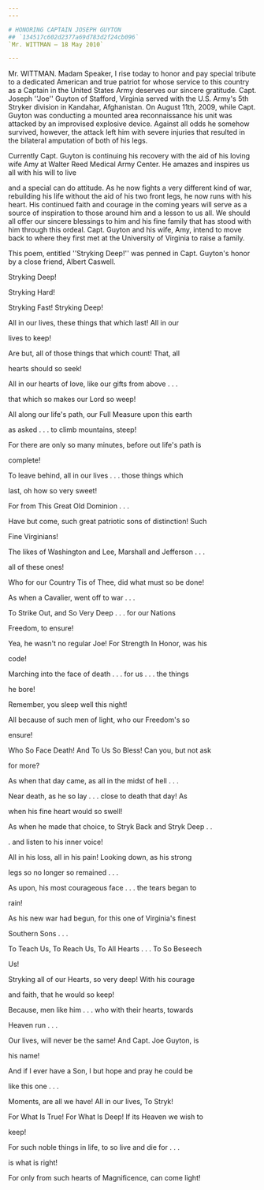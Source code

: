 ```yaml
---
---

# HONORING CAPTAIN JOSEPH GUYTON
## `134517c602d2377a69d783d2f24cb096`
`Mr. WITTMAN — 18 May 2010`

---
```



Mr. WITTMAN. Madam Speaker, I rise today to honor and pay special 
tribute to a dedicated American and true patriot for whose service to 
this country as a Captain in the United States Army deserves our 
sincere gratitude. Capt. Joseph ''Joe'' Guyton of Stafford, Virginia 
served with the U.S. Army's 5th Stryker division in Kandahar, 
Afghanistan. On August 11th, 2009, while Capt. Guyton was conducting a 
mounted area reconnaissance his unit was attacked by an improvised 
explosive device. Against all odds he somehow survived, however, the 
attack left him with severe injuries that resulted in the bilateral 
amputation of both of his legs.

Currently Capt. Guyton is continuing his recovery with the aid of his 
loving wife Amy at Walter Reed Medical Army Center. He amazes and 
inspires us all with his will to live


and a special can do attitude. As he now fights a very different kind 
of war, rebuilding his life without the aid of his two front legs, he 
now runs with his heart. His continued faith and courage in the coming 
years will serve as a source of inspiration to those around him and a 
lesson to us all. We should all offer our sincere blessings to him and 
his fine family that has stood with him through this ordeal. Capt. 
Guyton and his wife, Amy, intend to move back to where they first met 
at the University of Virginia to raise a family.

This poem, entitled ''Stryking Deep!'' was penned in Capt. Guyton's 
honor by a close friend, Albert Caswell.















 Stryking Deep!



 Stryking Hard!


 Stryking Fast! Stryking Deep!


 All in our lives, these things that which last! All in our 





 lives to keep!


 Are but, all of those things that which count! That, all 





 hearts should so seek!


 All in our hearts of love, like our gifts from above . . . 





 that which so makes our Lord so weep!


 All along our life's path, our Full Measure upon this earth 





 as asked . . . to climb mountains, steep!


 For there are only so many minutes, before out life's path is 





 complete!


 To leave behind, all in our lives . . . those things which 





 last, oh how so very sweet!


 For from This Great Old Dominion . . .


 Have but come, such great patriotic sons of distinction! Such 





 Fine Virginians!


 The likes of Washington and Lee, Marshall and Jefferson . . . 





 all of these ones!


 Who for our Country Tis of Thee, did what must so be done!


 As when a Cavalier, went off to war . . .


 To Strike Out, and So Very Deep . . . for our Nations 





 Freedom, to ensure!


 Yea, he wasn't no regular Joe! For Strength In Honor, was his 





 code!


 Marching into the face of death . . . for us . . . the things 





 he bore!


 Remember, you sleep well this night!


 All because of such men of light, who our Freedom's so 





 ensure!


 Who So Face Death! And To Us So Bless! Can you, but not ask 





 for more?


 As when that day came, as all in the midst of hell . . .


 Near death, as he so lay . . . close to death that day! As 





 when his fine heart would so swell!


 As when he made that choice, to Stryk Back and Stryk Deep . . 





 . and listen to his inner voice!


 All in his loss, all in his pain! Looking down, as his strong 





 legs so no longer so remained . . .


 As upon, his most courageous face . . . the tears began to 





 rain!


 As his new war had begun, for this one of Virginia's finest 





 Southern Sons . . .


 To Teach Us, To Reach Us, To All Hearts . . . To So Beseech 





 Us!


 Stryking all of our Hearts, so very deep! With his courage 





 and faith, that he would so keep!


 Because, men like him . . . who with their hearts, towards 





 Heaven run . . .


 Our lives, will never be the same! And Capt. Joe Guyton, is 





 his name!


 And if I ever have a Son, I but hope and pray he could be 





 like this one . . .


 Moments, are all we have! All in our lives, To Stryk!


 For What Is True! For What Is Deep! If its Heaven we wish to 





 keep!


 For such noble things in life, to so live and die for . . . 





 is what is right!


 For only from such hearts of Magnificence, can come light!